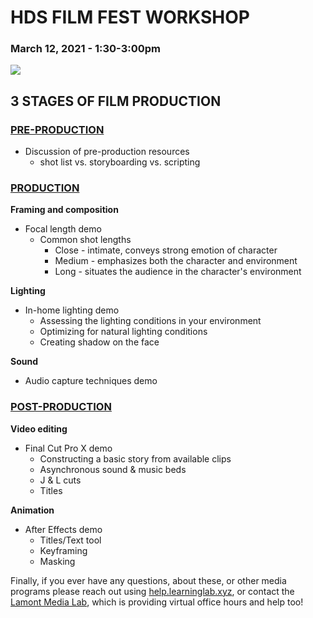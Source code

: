 # HDS FILM FEST WORKSHOP

### March 12, 2021 - 1:30-3:00pm

![](https://files.slack.com/files-pri/T0HTW3H0V-F01QN9AKHHC/unnamed.jpg?pub_secret=f8760cdca5)

## 3 STAGES OF FILM PRODUCTION

### [PRE-PRODUCTION](http://resources.learninglab.xyz/simple/projects/HDS-FilmFest/pre-production)

* Discussion of pre-production resources
  * shot list vs. storyboarding vs. scripting

### [PRODUCTION](http://resources.learninglab.xyz/simple/projects/HDS-FilmFest/production)

**Framing and composition**
* Focal length demo
  * Common shot lengths
    * Close - intimate, conveys strong emotion of character
    * Medium - emphasizes both the character and environment
    * Long - situates the audience in the character's environment

**Lighting**
* In-home lighting demo
  * Assessing the lighting conditions in your environment
  * Optimizing for natural lighting conditions
  * Creating shadow on the face

**Sound**
* Audio capture techniques demo

### [POST-PRODUCTION](http://resources.learninglab.xyz/simple/projects/HDS-FilmFest/post-production)

**Video editing**
* Final Cut Pro X demo
  * Constructing a basic story from available clips
  * Asynchronous sound & music beds
  * J & L cuts
  * Titles

**Animation**
* After Effects demo
  * Titles/Text tool
  * Keyframing
  * Masking

Finally, if you ever have any questions, about these, or other media programs please reach out using [help.learninglab.xyz](https://airtable.com/shr3Svx4ZM0IyoSAx), or contact the [Lamont Media Lab](https://library.harvard.edu/services-tools/lamont-multimedia-lab), which is providing virtual office hours and help too!
